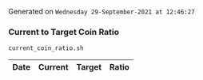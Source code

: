 Generated on `Wednesday 29-September-2021 at 12:46:27`

### Current to Target Coin Ratio
`current_coin_ratio.sh`

Date|Current|Target|Ratio
---|---|---|---
